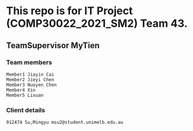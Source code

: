 # This repo is for IT Project (COMP30022_2021_SM2) Team 43.
## TeamSupervisor MyTien

### Team members
```
Member1 Jiayin Cai
Member2 Jieyi Chen
Member3 Nuoyen Chen
Member4 Xin
Member5 Lixuan
```
### Client details
```
912474 Su,Mingyu msu2@student.unimelb.edu.au
```
